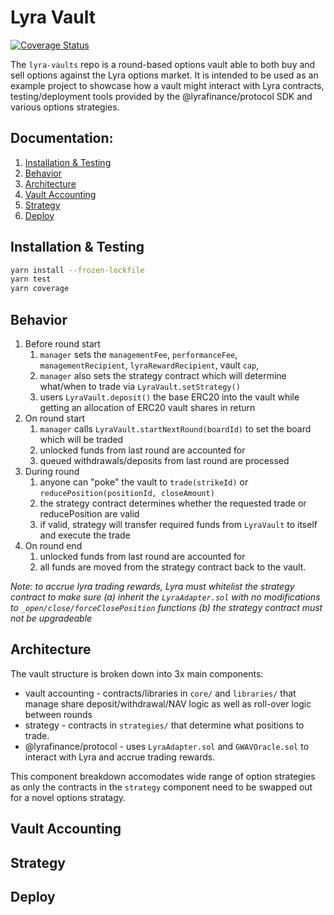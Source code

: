 # Lyra Vault

[![Coverage Status](https://coveralls.io/repos/github/rokusk/lyra-vaults/badge.svg?branch=master)](https://coveralls.io/github/rokusk/lyra-vaults?branch=master)

The `lyra-vaults` repo is a round-based options vault able to both buy and sell options against the Lyra options market. It is intended to be used as an example project to showcase how a vault might interact with Lyra contracts, testing/deployment tools provided by the @lyrafinance/protocol SDK and various options strategies. 

## Documentation:
1. [Installation & Testing](#install)
3. [Behavior](#behavior)
4. [Architecture](#architecture)
5. [Vault Accounting](#vault)
6. [Strategy](#strategy)
7. [Deploy](#deploy)

## Installation & Testing <a name="install"></a>

```bash
yarn install --frozen-lockfile
yarn test
yarn coverage
```

## Behavior <a name="behaviour"></a>
1. Before round start
    1. `manager` sets the `managementFee`, `performanceFee`, `managementRecipient`, `lyraRewardRecipient`, vault `cap`,  
    2. `manager` also sets the strategy contract which will determine what/when to trade via `LyraVault.setStrategy()`
    3. users `LyraVault.deposit()` the base ERC20 into the vault while getting an allocation of ERC20 vault shares in return
2. On round start
    1. `manager` calls `LyraVault.startNextRound(boardId)` to set the board which will be traded
    2. unlocked funds from last round are accounted for
    3. queued withdrawals/deposits from last round are processed
3. During round
    1. anyone can "poke" the vault to `trade(strikeId)` or `reducePosition(positionId, closeAmount)`
    2. the strategy contract determines whether the requested trade or reducePosition are valid
    3. if valid, strategy will transfer required funds from `LyraVault` to itself and execute the trade
4. On round end
    1. unlocked funds from last round are accounted for
    2. all funds are moved from the strategy contract back to the vault.  

*Note: to accrue lyra trading rewards, Lyra must whitelist the strategy contract to make sure
(a) inherit the `LyraAdapter.sol` with no modifications to `_open/close/forceClosePosition` functions 
(b) the strategy contract must not be upgradeable*


## Architecture <a name="architecture"></a>

The vault structure is broken down into 3x main components:
* vault accounting - contracts/libraries in `core/` and `libraries/` that manage share deposit/withdrawal/NAV logic as well as roll-over logic between rounds
* strategy - contracts in `strategies/` that determine what positions to trade.
* @lyrafinance/protocol - uses `LyraAdapter.sol` and `GWAVOracle.sol` to interact with Lyra and accrue trading rewards.

This component breakdown accomodates wide range of option strategies as only the contracts in the `strategy` component need to be swapped out for a novel options stratagy.

## Vault Accounting <a name="vault"></a>



## Strategy <a name="strategy"></a>



## Deploy <a name="deploy"></a>
